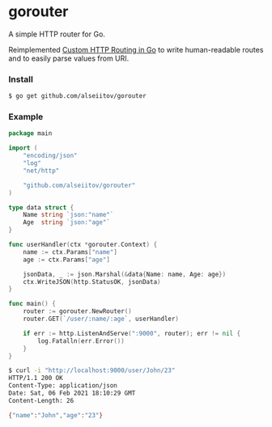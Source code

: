 # gorouter

A simple HTTP router for Go.

Reimplemented [Custom HTTP Routing in Go](https://gist.github.com/reagent/043da4661d2984e9ecb1ccb5343bf438) to write human-readable routes and to easily parse values from URI.


### Install
```sh
$ go get github.com/alseiitov/gorouter
```


### Example
```go
package main

import (
	"encoding/json"
	"log"
	"net/http"

	"github.com/alseiitov/gorouter"
)

type data struct {
	Name string `json:"name"`
	Age  string `json:"age"`
}

func userHandler(ctx *gorouter.Context) {
	name := ctx.Params["name"]
	age := ctx.Params["age"]

	jsonData, _ := json.Marshal(&data{Name: name, Age: age})
	ctx.WriteJSON(http.StatusOK, jsonData)
}

func main() {
	router := gorouter.NewRouter()
	router.GET(`/user/:name/:age`, userHandler)

	if err := http.ListenAndServe(":9000", router); err != nil {
		log.Fatalln(err.Error())
	}
}

```

```sh
$ curl -i "http://localhost:9000/user/John/23" 
HTTP/1.1 200 OK
Content-Type: application/json
Date: Sat, 06 Feb 2021 18:10:29 GMT
Content-Length: 26

{"name":"John","age":"23"}
```
